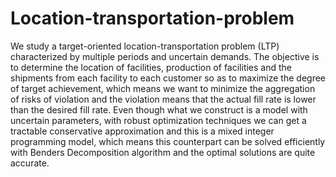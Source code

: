 # Location-transportation-problem
We study a target-oriented location-transportation problem (LTP) characterized by multiple periods and uncertain demands. The objective is to determine the location of facilities, production of facilities and the shipments from each facility to each customer so as to maximize the degree of target achievement, which means we want to minimize the aggregation of risks of violation and the violation means that the actual fill rate is lower than the desired fill rate. Even though what we construct is a model with uncertain parameters, with robust optimization techniques we can get a tractable conservative approximation and this is a mixed integer programming model, which means this counterpart can be solved efficiently with Benders Decomposition algorithm and the optimal solutions are quite accurate.
